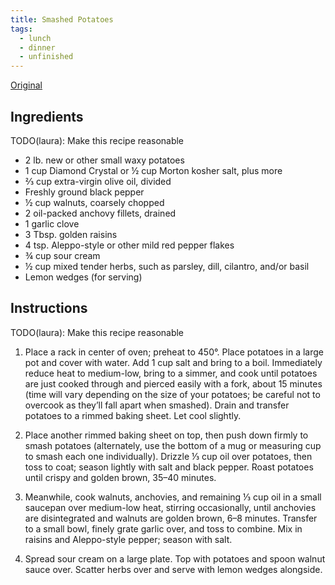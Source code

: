 ```yaml
---
title: Smashed Potatoes
tags:
  - lunch
  - dinner
  - unfinished
---
```


[Original](https://www.bonappetit.com/recipe/crispy-smashed-potatoes-with-walnut-dressing)

## Ingredients

TODO(laura): Make this recipe reasonable

- 2 lb. new or other small waxy potatoes
- 1 cup Diamond Crystal or ½ cup Morton kosher salt, plus more
- ⅔ cup extra-virgin olive oil, divided
- Freshly ground black pepper
- ½ cup walnuts, coarsely chopped
- 2 oil-packed anchovy fillets, drained
- 1 garlic clove
- 3 Tbsp. golden raisins
- 4 tsp. Aleppo-style or other mild red pepper flakes
- ¾ cup sour cream
- ½ cup mixed tender herbs, such as parsley, dill, cilantro, and/or basil
- Lemon wedges (for serving)

## Instructions

TODO(laura): Make this recipe reasonable

1. Place a rack in center of oven; preheat to 450°. Place potatoes in a large pot and cover with water. Add 1 cup salt and bring to a boil. Immediately reduce heat to medium-low, bring to a simmer, and cook until potatoes are just cooked through and pierced easily with a fork, about 15 minutes (time will vary depending on the size of your potatoes; be careful not to overcook as they’ll fall apart when smashed). Drain and transfer potatoes to a rimmed baking sheet. Let cool slightly.

2. Place another rimmed baking sheet on top, then push down firmly to smash potatoes (alternately, use the bottom of a mug or measuring cup to smash each one individually). Drizzle ⅓ cup oil over potatoes, then toss to coat; season lightly with salt and black pepper. Roast potatoes until crispy and golden brown, 35–40 minutes.

3. Meanwhile, cook walnuts, anchovies, and remaining ⅓ cup oil in a small saucepan over medium-low heat, stirring occasionally, until anchovies are disintegrated and walnuts are golden brown, 6–8 minutes. Transfer to a small bowl, finely grate garlic over, and toss to combine. Mix in raisins and Aleppo-style pepper; season with salt.

4. Spread sour cream on a large plate. Top with potatoes and spoon walnut sauce over. Scatter herbs over and serve with lemon wedges alongside.
